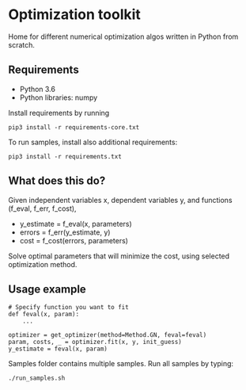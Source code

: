 # Optimization toolkit

Home for different numerical optimization algos written in Python from scratch.

## Requirements

- Python 3.6
- Python libraries: numpy

Install requirements by running

```
pip3 install -r requirements-core.txt
```

To run samples, install also additional requirements:

```
pip3 install -r requirements.txt
```

## What does this do?

Given independent variables x, dependent variables y, and functions (f_eval, f_err, f_cost), 

- y_estimate = f_eval(x, parameters)
- errors = f_err(y_estimate, y)
- cost = f_cost(errors, parameters)

Solve optimal parameters that will minimize the cost, using selected optimization method.

## Usage example

```
# Specify function you want to fit
def feval(x, param):
    ...

optimizer = get_optimizer(method=Method.GN, feval=feval)
param, costs, _ = optimizer.fit(x, y, init_guess)
y_estimate = feval(x, param)
```

Samples folder contains multiple samples. Run all samples by typing:

```
./run_samples.sh
```